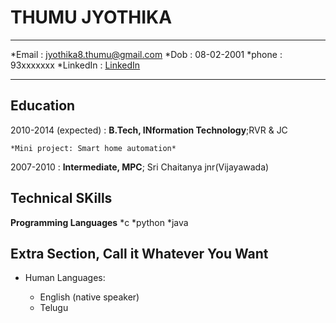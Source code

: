 THUMU JYOTHIKA
============

-------------------     ----------------------------
 *Email :                      jyothika8.thumu@gmail.com
 *Dob :                         08-02-2001
 *phone :                       93xxxxxxx
 *LinkedIn :                    [LinkedIn](https://linkedin.com)
-------------------     ----------------------------

Education
---------

2010-2014 (expected)
:   **B.Tech, INformation Technology**;RVR & JC 

    *Mini project: Smart home automation*

2007-2010
:   **Intermediate, MPC**; Sri Chaitanya jnr(Vijayawada)

    


Technical SKills
--------------------

**Programming Languages**
*c
*python
*java

Extra Section, Call it Whatever You Want
----------------------------------------

* Human Languages:

     * English (native speaker)
     * Telugu
     

